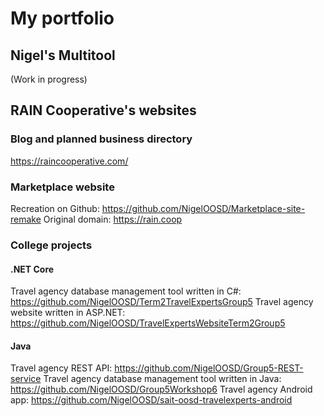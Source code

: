 # My portfolio

## Nigel's Multitool

(Work in progress)

## RAIN Cooperative's websites

### Blog and planned business directory
https://raincooperative.com/

### Marketplace website
Recreation on Github: https://github.com/NigelOOSD/Marketplace-site-remake
Original domain: https://rain.coop 

### College projects

#### .NET Core
Travel agency database management tool written in C#: https://github.com/NigelOOSD/Term2TravelExpertsGroup5
Travel agency website written in ASP.NET: https://github.com/NigelOOSD/TravelExpertsWebsiteTerm2Group5

#### Java
Travel agency REST API: https://github.com/NigelOOSD/Group5-REST-service
Travel agency database management tool written in Java: https://github.com/NigelOOSD/Group5Workshop6
Travel agency Android app: https://github.com/NigelOOSD/sait-oosd-travelexperts-android
